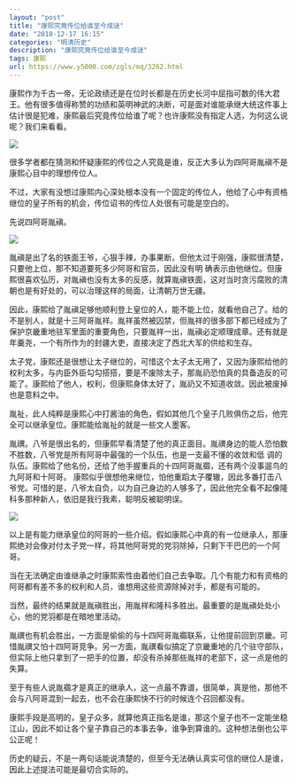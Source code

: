 ```yaml
---
layout: "post"
title: "康熙究竟传位给谁至今成谜"
date: "2018-12-17 16:15"
categories: "明清历史"
description: "康熙究竟传位给谁至今成谜"
tags: 康熙
url: https://www.y5000.com/zgls/mq/3262.html
---
```






康熙作为千古一帝，无论政绩还是在位时长都是在历史长河中屈指可数的伟大君王。他有很多值得称赞的功绩和英明神武的决断，可是面对谁能承继大统这件事上估计很是犯难，康熙最后究竟传位给谁了呢？也许康熙没有指定人选，为何这么说呢？我们来看看。

![](https://img.y5000.com/uploads/allimg/160929/6-160929133SQ20.jpg)

很多学者都在猜测和怀疑康熙的传位之人究竟是谁，反正大多认为四阿哥胤禛不是康熙心目中的理想传位人。

不过，大家有没想过康熙内心深处根本没有一个固定的传位人，他给了心中有资格继位的皇子所有的机会，传位诏书的传位人处很有可能是空白的。

先说四阿哥胤禛。

![](https://img.y5000.com/uploads/allimg/160929/6-160929133I1L1.jpg)

胤禛是出了名的铁面王爷，心狠手辣，办事果断。但他太过于刚强，康熙很清楚，只要他上位，那不知道要死多少阿哥和官员，因此没有明
确表示由他继位。但康熙很喜欢弘历，对胤禛也没有太多的反感，就算胤禛铁面，这对当时贪污腐败的清朝也是有好处的，可以治理这样的局面，让清朝万世无疆。

因此，康熙给了胤禛足够他顺利登上皇位的人，能不能上位，就看他自己了。给的不是别人，就是十三阿哥胤祥。胤祥虽然被囚禁，但胤祥的很多部下都已经成为了
保护京畿重地驻军里面的重要角色，只要胤祥一出，胤禛必定顺理成章。还有就是年羹尧，一个有所作为的封疆大吏，直接决定了西北大军的供给和生存。

太子党，康熙还是很想让太子继位的，可惜这个太子太无用了，又因为康熙给他的权利太多，与内臣外臣勾勾搭搭，要是不废除太子，那胤礽恐怕真的具备造反的可能了。康熙给了他人，权利，但康熙身体太好了，胤礽又不知道收敛。因此被废掉也是意料之中。

胤祉，此人纯粹是康熙心中打酱油的角色，假如其他几个皇子几败俱伤之后，他完全可以继承皇位。康熙能给胤祉的就是一些文人墨客。

胤禩。八爷是很出名的，但康熙早看清楚了他的真正面目。胤禩身边的能人恐怕数不胜数，八爷党是所有阿哥中最强的一个队伍，也是一支最不懂的收敛和低
调的队伍。康熙给了他名份，还给了他手握重兵的十四阿哥胤禵，还有两个没事遛鸟的九阿哥和十阿哥。
康熙似乎很想他来继位，怕他重蹈太子覆辙，因此多番打击八爷党。可惜的是，八爷太自负，以为自己身边的人够多了，因此他完全看不起像隆科多那种新人，依旧是我行我素，聪明反被聪明误。

![](https://img.y5000.com/uploads/allimg/160929/6-16092913414S40.jpg)

以上是有能力继承皇位的阿哥的一些介绍。假如康熙心中真的有一位继承人，那康熙绝对会像对付太子党一样，将其他阿哥党的党羽除掉，只剩下干巴巴的一个阿哥。

当在无法确定由谁继承之时康熙索性由着他们自己去争取。几个有能力和有资格的阿哥都有差不多的权利和人员，谁想用这些资源除掉对手，都是有可能的。

当然，最终的结果就是胤禛胜出，用胤祥和隆科多胜出。最重要的是胤禛处处小心，他的党羽都是在暗地里活动。

胤禩也有机会胜出，一方面是偷偷的与十四阿哥胤禵联系，让他提前回到京畿。可惜胤禩又怕十四阿哥竞争。另一方面，胤禩看似搞定了京畿重地的几个驻守部队，但实际上他只拿到了一把手的位置，却没有杀掉那些胤祥的老部下，这一点是他的失算。

至于有些人说胤禵才是真正的继承人，这一点最不靠谱，很简单，真是他，那他不会与八阿哥混到一起去，也不会在康熙快不行的时候连个召回都没有。

康熙手段是高明的，皇子众多，就算他真正指名是谁，那这个皇子也不一定能坐稳江山，因此不如让各个皇子靠自己的本事去争，谁争到算谁的。这种想法倒也公平公正呢！

历史的疑云，不是一两句话能说清楚的，但至今无法确认真实可信的继位人是谁，因此上述提法可能是最切合实际的。
